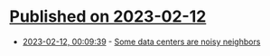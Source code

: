 # [Published on 2023-02-12](index.md)

* [2023-02-12, 00:09:39](https://news.ycombinator.com/item?id=34757904) - [Some data centers are noisy neighbors](https://www.washingtonpost.com/dc-md-va/2023/02/10/data-centers-northern-virginia-internet/)
